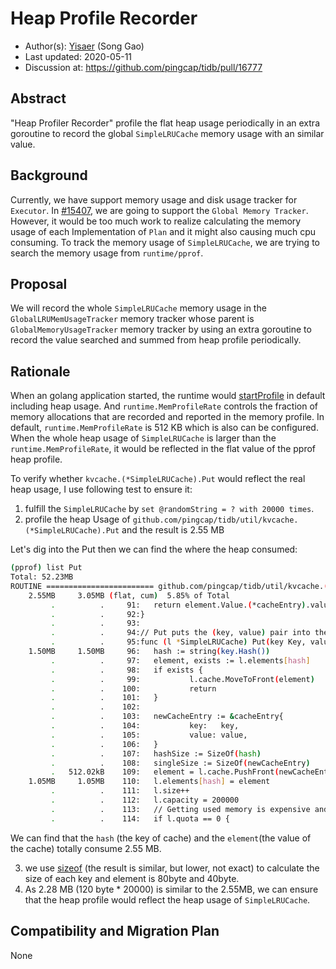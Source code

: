 # Heap Profile Recorder

- Author(s):     [Yisaer](https://github.com/Yisaer) (Song Gao)
- Last updated:  2020-05-11
- Discussion at: https://github.com/pingcap/tidb/pull/16777

## Abstract

"Heap Profiler Recorder" profile the flat heap usage periodically in an extra goroutine to record the global `SimpleLRUCache` memory usage with an similar value.

## Background

Currently, we have support memory usage and disk usage tracker for `Executor`. In [#15407](https://github.com/pingcap/tidb/issues/15407), we are going to support the `Global Memory Tracker`.
However, it would be too much work to realize calculating the memory usage of each Implementation of `Plan` and it might also causing much cpu consuming. To track the memory usage of `SimpleLRUCache`, we are trying to search the memory usage from `runtime/pprof`.

## Proposal

We will record the whole `SimpleLRUCache` memory usage in the `GlobalLRUMemUsageTracker` memory tracker whose parent is `GlobalMemoryUsageTracker` memory tracker by using an extra goroutine to record the value searched and summed from heap profile periodically.

## Rationale

When an golang application started, the runtime would [startProfile](https://github.com/golang/go/blob/48a90d639d578d2b33fdc1903f03e028b4d40fa9/src/cmd/oldlink/internal/ld/main.go#L155) in default including heap usage.
And `runtime.MemProfileRate` controls the fraction of memory allocations that are recorded and reported in the memory profile. In default, `runtime.MemProfileRate` is 512 KB which is also can be configured. When the whole heap usage of `SimpleLRUCache` is larger than the `runtime.MemProfileRate`, it would be reflected in the flat value of the pprof heap profile.

To verify whether `kvcache.(*SimpleLRUCache).Put` would reflect the real heap usage, I use following test to ensure it:

1. fulfill the `SimpleLRUCache` by `set @randomString = ? with 20000 times`.
2. profile the heap Usage of `github.com/pingcap/tidb/util/kvcache.(*SimpleLRUCache).Put` and the result is 2.55 MB

Let's dig into the Put then we can find the where the heap consumed:

```sh
(pprof) list Put
Total: 52.23MB
ROUTINE ======================== github.com/pingcap/tidb/util/kvcache.(*SimpleLRUCache).Put in /Users/yisa/Downloads/Github/GoProject/src/github.com/pingcap/tidb/util/kvcache/simple_lru.go
    2.55MB     3.05MB (flat, cum)  5.85% of Total
         .          .     91:   return element.Value.(*cacheEntry).value, true
         .          .     92:}
         .          .     93:
         .          .     94:// Put puts the (key, value) pair into the LRU Cache.
         .          .     95:func (l *SimpleLRUCache) Put(key Key, value Value) {
    1.50MB     1.50MB     96:   hash := string(key.Hash())
         .          .     97:   element, exists := l.elements[hash]
         .          .     98:   if exists {
         .          .     99:           l.cache.MoveToFront(element)
         .          .    100:           return
         .          .    101:   }
         .          .    102:
         .          .    103:   newCacheEntry := &cacheEntry{
         .          .    104:           key:   key,
         .          .    105:           value: value,
         .          .    106:   }
         .          .    107:   hashSize := SizeOf(hash)
         .          .    108:   singleSize := SizeOf(newCacheEntry)
         .   512.02kB    109:   element = l.cache.PushFront(newCacheEntry)
    1.05MB     1.05MB    110:   l.elements[hash] = element
         .          .    111:   l.size++
         .          .    112:   l.capacity = 200000
         .          .    113:   // Getting used memory is expensive and can be avoided by setting quota to 0.
         .          .    114:   if l.quota == 0 {

```  
We can find that the `hash` (the key of cache) and the `element`(the value of the cache) totally consume 2.55 MB.

3. we use [sizeof](https://github.com/templarbit/sizeof) (the result is similar, but lower, not exact) to calculate the size of each key and element is 80byte and 40byte.
4. As 2.28 MB (120 byte * 20000) is similar to the 2.55MB, we can ensure that the heap profile would reflect the heap usage of `SimpleLRUCache`.

## Compatibility and Migration Plan

None




